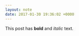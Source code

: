 ```yaml
---
layout: note
date: 2017-01-30 19:36:02 +0000
---
```

<p>This post has <b>bold</b> and <i>italic</i> text.</p>